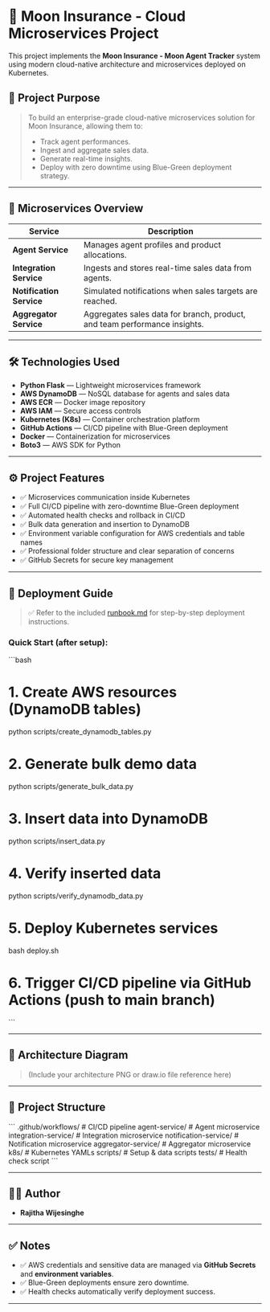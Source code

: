 
# 🌙 Moon Insurance - Cloud Microservices Project

This project implements the **Moon Insurance - Moon Agent Tracker** system using modern cloud-native architecture and microservices deployed on Kubernetes.

## 🚀 Project Purpose

> To build an enterprise-grade cloud-native microservices solution for Moon Insurance, allowing them to:
> - Track agent performances.
> - Ingest and aggregate sales data.
> - Generate real-time insights.
> - Deploy with zero downtime using Blue-Green deployment strategy.

---

## 🧩 Microservices Overview

| Service               | Description |
|----------------------|-------------|
| **Agent Service**     | Manages agent profiles and product allocations. |
| **Integration Service** | Ingests and stores real-time sales data from agents. |
| **Notification Service** | Simulated notifications when sales targets are reached. |
| **Aggregator Service** | Aggregates sales data for branch, product, and team performance insights. |

---

## 🛠️ Technologies Used

- **Python Flask** — Lightweight microservices framework
- **AWS DynamoDB** — NoSQL database for agents and sales data
- **AWS ECR** — Docker image repository
- **AWS IAM** — Secure access controls
- **Kubernetes (K8s)** — Container orchestration platform
- **GitHub Actions** — CI/CD pipeline with Blue-Green deployment
- **Docker** — Containerization for microservices
- **Boto3** — AWS SDK for Python

---

## ⚙️ Project Features

- ✅ Microservices communication inside Kubernetes
- ✅ Full CI/CD pipeline with zero-downtime Blue-Green deployment
- ✅ Automated health checks and rollback in CI/CD
- ✅ Bulk data generation and insertion to DynamoDB
- ✅ Environment variable configuration for AWS credentials and table names
- ✅ Professional folder structure and clear separation of concerns
- ✅ GitHub Secrets for secure key management

---

## 🚀 Deployment Guide

> ✅ Refer to the included [runbook.md](runbook.md) for step-by-step deployment instructions.

### Quick Start (after setup):
\`\`\`bash
# 1. Create AWS resources (DynamoDB tables)
python scripts/create_dynamodb_tables.py

# 2. Generate bulk demo data
python scripts/generate_bulk_data.py

# 3. Insert data into DynamoDB
python scripts/insert_data.py

# 4. Verify inserted data
python scripts/verify_dynamodb_data.py

# 5. Deploy Kubernetes services
bash deploy.sh

# 6. Trigger CI/CD pipeline via GitHub Actions (push to main branch)
\`\`\`

---

## 🧩 Architecture Diagram

> (Include your architecture PNG or draw.io file reference here)

---

## 📂 Project Structure

\`\`\`
.github/workflows/          # CI/CD pipeline
agent-service/              # Agent microservice
integration-service/        # Integration microservice
notification-service/       # Notification microservice
aggregator-service/         # Aggregator microservice
k8s/                        # Kubernetes YAMLs
scripts/                    # Setup & data scripts
tests/                      # Health check script
\`\`\`

---

## 👨‍💻 Author

- **Rajitha Wijesinghe**

---

## ✅ Notes

- ✅ AWS credentials and sensitive data are managed via **GitHub Secrets** and **environment variables**.
- ✅ Blue-Green deployments ensure zero downtime.
- ✅ Health checks automatically verify deployment success.


---
